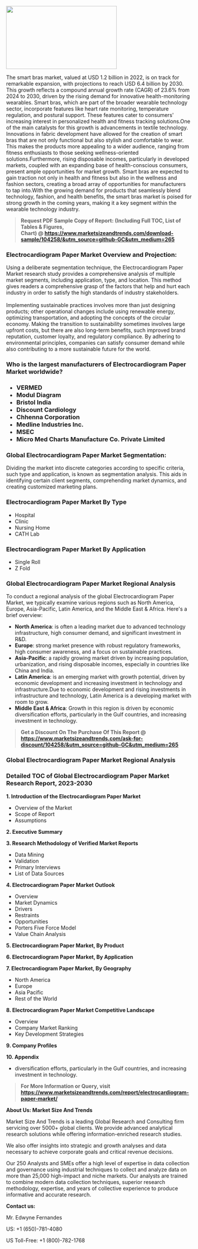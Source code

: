 <p><img class="alignnone size-medium wp-image-20088" src="https://ffe5etoiles.com/wp-content/uploads/2024/12/MST1-300x171.png" alt="" width="300" height="171" /></p>The smart bras market, valued at USD 1.2 billion in 2022, is on track for remarkable expansion, with projections to reach USD 6.4 billion by 2030. This growth reflects a compound annual growth rate (CAGR) of 23.6% from 2024 to 2030, driven by the rising demand for innovative health-monitoring wearables. Smart bras, which are part of the broader wearable technology sector, incorporate features like heart rate monitoring, temperature regulation, and postural support. These features cater to consumers' increasing interest in personalized health and fitness tracking solutions.One of the main catalysts for this growth is advancements in textile technology. Innovations in fabric development have allowed for the creation of smart bras that are not only functional but also stylish and comfortable to wear. This makes the products more appealing to a wider audience, ranging from fitness enthusiasts to those seeking wellness-oriented solutions.Furthermore, rising disposable incomes, particularly in developed markets, coupled with an expanding base of health-conscious consumers, present ample opportunities for market growth. Smart bras are expected to gain traction not only in health and fitness but also in the wellness and fashion sectors, creating a broad array of opportunities for manufacturers to tap into.With the growing demand for products that seamlessly blend technology, fashion, and health benefits, the smart bras market is poised for strong growth in the coming years, making it a key segment within the wearable technology industry.</p><blockquote id="" class=""><strong>Request PDF Sample Copy of Report: (Including Full TOC, List of Tables &amp; Figures, Chart)&nbsp;@&nbsp;<strong><a href="https://www.marketsizeandtrends.com/download-sample/104258/&utm_source=github-GC&utm_medium=265" target="_blank">https://www.marketsizeandtrends.com/download-sample/104258/&utm_source=github-GC&utm_medium=265</a></strong></strong></blockquote><h3 id="" class="">Electrocardiogram Paper Market&nbsp;Overview and Projection:</h3><p id="" class="">Using a deliberate segmentation technique, the Electrocardiogram Paper Market research study provides a comprehensive analysis of multiple market segments, including application, type, and location. This method gives readers a comprehensive grasp of the factors that help and hurt each industry in order to satisfy the high standards of industry stakeholders. <br /> <br />Implementing sustainable practices involves more than just designing products; other operational changes include using renewable energy, optimizing transportation, and adopting the concepts of the circular economy. Making the transition to sustainability sometimes involves large upfront costs, but there are also long-term benefits, such improved brand reputation, customer loyalty, and regulatory compliance. By adhering to environmental principles, companies can satisfy consumer demand while also contributing to a more sustainable future for the world.</p><h3 id="" class="">Who is the largest manufacturers of&nbsp;Electrocardiogram Paper Market worldwide?</h3><h3 class=""><p><ul><li>VERMED </li><li> Modul Diagram </li><li> Bristol India </li><li> Discount Cardiology </li><li> Chhenna Corporation </li><li> Medline Industries Inc. </li><li> MSEC </li><li> Micro Med Charts Manufacture Co. Private Limited</li></ul></p></h3><h3 id="" class="">Global&nbsp;Electrocardiogram Paper Market Segmentation:</h3><p id="" class="">Dividing the market into discrete categories according to specific criteria, such type and application, is known as segmentation analysis. This aids in identifying certain client segments, comprehending market dynamics, and creating customized marketing plans.</p><h3 id="" class="">Electrocardiogram Paper Market&nbsp;By Type</h3><p><p><ul><li>Hospital </li><li> Clinic </li><li> Nursing Home </li><li> CATH Lab</p></li></ul></p></p><h3 id="" class="">Electrocardiogram Paper Market&nbsp;By Application</h3><p class=""><p><ul><li>Single Roll </li><li> Z Fold</li></ul></p></p><h3 id="" class="">Global Electrocardiogram Paper Market Regional Analysis</h3><p id="" class="">To conduct a regional analysis of the global Electrocardiogram Paper Market, we typically examine various regions such as North America, Europe, Asia-Pacific, Latin America, and the Middle East &amp; Africa. Here's a brief overview:</p><ul><li><strong>North America</strong>: is often a leading market due to advanced technology infrastructure, high consumer demand, and significant investment in R&amp;D.</li><li><strong>Europe</strong>: strong market presence with robust regulatory frameworks, high consumer awareness, and a focus on sustainable practices.</li><li><strong>Asia-Pacific</strong>: a rapidly growing market driven by increasing population, urbanization, and rising disposable incomes, especially in countries like China and India.</li><li><strong>Latin America</strong>: is an emerging market with growth potential, driven by economic development and increasing investment in technology and infrastructure.Due to economic development and rising investments in infrastructure and technology, Latin America is a developing market with room to grow.</li><li><strong>Middle East &amp; Africa</strong>: Growth in this region is driven by economic diversification efforts, particularly in the Gulf countries, and increasing investment in technology.</li></ul><blockquote id="" class=""><strong>Get a Discount On The Purchase Of This Report @ <strong><a href="https://www.marketsizeandtrends.com/ask-for-discount/104258/&utm_source=github-GC&utm_medium=265" target="_blank">https://www.marketsizeandtrends.com/ask-for-discount/104258/&utm_source=github-GC&utm_medium=265</a></strong></strong></blockquote><h3 id="" class="">Global Electrocardiogram Paper Market Regional Analysis</h3><h3 id="" class="">Detailed TOC of Global Electrocardiogram Paper Market Research Report, 2023-2030</h3><p id="" class=""><strong>1. Introduction of the Electrocardiogram Paper Market</strong></p><ul><li>Overview of the Market</li><li>Scope of Report</li><li>Assumptions</li></ul><p id="" class=""><strong>2. Executive Summary</strong></p><p id="" class=""><strong>3. Research Methodology of Verified Market Reports</strong></p><ul><li>Data Mining</li><li>Validation</li><li>Primary Interviews</li><li>List of Data Sources</li></ul><p id="" class=""><strong>4. Electrocardiogram Paper Market Outlook</strong></p><ul><li>Overview</li><li>Market Dynamics</li><li>Drivers</li><li>Restraints</li><li>Opportunities</li><li>Porters Five Force Model</li><li>Value Chain Analysis</li></ul><p id="" class=""><strong>5. Electrocardiogram Paper Market, By Product</strong></p><p id="" class=""><strong>6. Electrocardiogram Paper Market, By Application</strong></p><p id="" class=""><strong>7. Electrocardiogram Paper Market, By Geography</strong></p><ul><li>North America</li><li>Europe</li><li>Asia Pacific</li><li>Rest of the World</li></ul><p id="" class=""><strong>8. Electrocardiogram Paper Market Competitive Landscape</strong></p><ul><li>Overview</li><li>Company Market Ranking</li><li>Key Development Strategies</li></ul><p id="" class=""><strong>9. Company Profiles</strong></p><p id="" class=""><strong>10. Appendix</strong></p><ul><li>diversification efforts, particularly in the Gulf countries, and increasing investment in technology.</li></ul><blockquote id="" class=""><strong>For More Information or Query, visit <strong><strong><a href="https://www.marketsizeandtrends.com/report/electrocardiogram-paper-market/" target="_blank">https://www.marketsizeandtrends.com/report/electrocardiogram-paper-market/</a></strong></strong></strong></blockquote><p id="" class=""><strong>About Us: Market Size And Trends</strong></p><p id="" class="">Market Size And Trends is a leading Global Research and Consulting firm servicing over 5000+ global clients. We provide advanced analytical research solutions while offering information-enriched research studies.</p><p id="" class="">We also offer insights into strategic and growth analyses and data necessary to achieve corporate goals and critical revenue decisions.</p><p id="" class="">Our 250 Analysts and SMEs offer a high level of expertise in data collection and governance using industrial techniques to collect and analyze data on more than 25,000 high-impact and niche markets. Our analysts are trained to combine modern data collection techniques, superior research methodology, expertise, and years of collective experience to produce informative and accurate research.</p><p id="" class=""><strong>Contact us:</strong></p><p id="" class="">Mr. Edwyne Fernandes</p><p id="" class="">US: +1 (650)-781-4080</p><p id="" class="">US Toll-Free: +1 (800)-782-1768</p>
